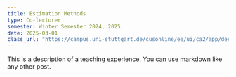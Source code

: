 ```yaml
---
title: Estimation Methods
type: Co-lecturer
semester: Winter Semester 2024, 2025
date: 2025-03-01
class_url: "https://campus.uni-stuttgart.de/cusonline/ee/ui/ca2/app/desktop/#/slc.cm.reg/student/modules/detail/92889/213?$scrollTo=toc_details"  # <-- add your URL here
---
```


This is a description of a teaching experience. You can use markdown like any other post.
